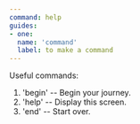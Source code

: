 ```yaml
---
command: help
guides:
- one:
  name: 'command'
  label: to make a command
---
```

Useful commands:
 
1. 'begin' -- Begin your journey.
2. 'help' -- Display this screen.
3. 'end' -- Start over.